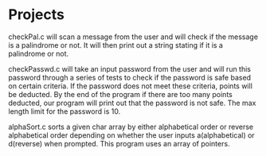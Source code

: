 # Projects
checkPal.c will scan a message from the user and will check
if the message is a palindrome or not. It will then print out
a string stating if it is a palindrome or not.

checkPasswd.c will take an input password from the user and
will run this password through a series of tests to check if
the password is safe based on certain criteria. If the
password does not meet these criteria, points will be 
deducted. By the end of the program if there are too
many points deducted, our program will print out that
the password is not safe. The max length limit for the password
is 10.

alphaSort.c sorts a given char array by either alphabetical order
or reverse alphabetical order depending on whether the user
inputs a(alphabetical) or d(reverse) when prompted. This
program uses an array of pointers.
